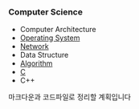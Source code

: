 ### Computer Science

* Computer Architecture
* [Operating System](https://github.com/baelanche/Computer_science/tree/master/Operating_System)
* [Network](https://github.com/baelanche/Computer_Science/tree/master/Network)
* Data Structure
* [Algorithm](https://github.com/baelanche/Computer_Science/tree/master/Algorithm)
* [C](https://github.com/baelanche/Computer_science/tree/master/C_language)
* C++

마크다운과 코드파일로 정리할 계획입니다
